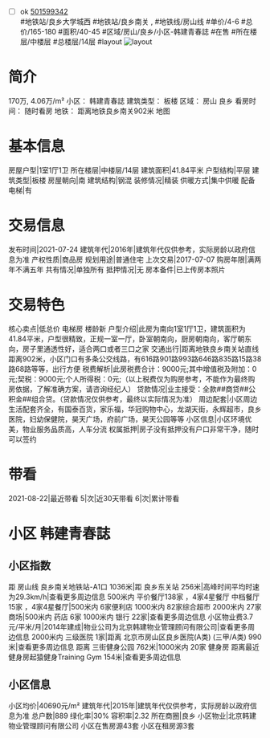 - [ ] ok [501599342](https://bj.5i5j.com/ershoufang/501599342.html)  
 #地铁站/良乡大学城西 #地铁站/良乡南关 ,  #地铁线/房山线
#单价/4-6 #总价/165-180 #面积/40-45   #区域/房山/良乡/小区-韩建青春誌 #在售 #所在楼层/中楼层 #总楼层/14层 #layout 
![layout](http://image2a.5i5j.com/bdir/layout/400829.jpg_P5.jpg) 
# 简介 
 170万,  4.06万/m² 
小区： 韩建青春誌
建筑类型： 板楼
区域： 房山 良乡
看房时间： 随时看房
地铁： 距离地铁良乡南关902米 地图
# 基本信息 
 房屋户型|1室1厅1卫
所在楼层|中楼层/14层
建筑面积|41.84平米
户型结构|平层
建筑类型|板楼
房屋朝向|南
建筑结构|钢混
装修情况|精装
供暖方式|集中供暖
配备电梯|有
# 交易信息 
 发布时间|2021-07-24
建筑年代|2016年|建筑年代仅供参考，实际房龄以政府信息为准
产权性质|商品房
规划用途|普通住宅
上次交易|2017-07-07
购房年限|满两年不满五年
共有情况|单独所有
抵押情况|无
房本备件|已上传房本照片
# 交易特色 
 核心卖点|低总价 电梯房 楼龄新
户型介绍|此房为南向1室1厅1卫，建筑面积为41.84平米，户型很精致，正规一室一厅，卧室朝南向，厨房朝南向，客厅朝东向，房子里通透性好，适合两口或者三口之家
交通出行|距离地铁良乡南关站直线距离902米，小区门口有多条公交线路，有616路901路993路646路835路15路38路68路等等，出行方便
税费解析|此房税费合计：9000元;其中增值税及附加：0元;契税：9000元;个人所得税：0元;（以上税费仅为购房参考，不能作为最终购房依据，了解准确方案，请咨询经纪人）
贷款情况|业主接受：全款##商贷##公积金##组合贷。（贷款情况仅供参考，最终以实际情况为准）
周边配套|小区周边生活配套齐全，有国泰百货，家乐福，华冠购物中心，龙湖天街，永辉超市，良乡医院，妇幼保健院，昊天广场，府前广场，昊天公园等等
小区信息|小区环境优美，物业服务品质高，人车分流
权属抵押|房子没有抵押没有户口非常干净，随时可以签约
# 带看 
 2021-08-22|最近带看	 5|次|近30天带看	 6|次|累计带看
# 小区 韩建青春誌
## 小区指数 
 距 房山线 良乡南关地铁站-A1口 1036米|距 良乡东关站 256米|高峰时间平均时速为29.3km/h|查看更多周边信息
500米内 平价餐厅138家 ，4家4星餐厅
中档餐厅15家 ，4家4星餐厅|500米内 6家便利店
1000米内 82家综合超市
2000米内 27家商场|500米内 药店 6家
1000米内 银行 22家|查看更多周边信息
小区物业费3.7元/平米/月|2014年建成|物业公司为北京韩建物业管理顾问有限公司|查看更多周边信息
2000米内 三级医院 1家|距离 北京市房山区良乡医院(A类) (三甲/A类) 990米|查看更多周边信息
距离 三街健身公园 762米|1000米内 20家 健身房
距离最近健身房起猿健身Training Gym 154米|查看更多周边信息
## 小区信息 
 小区均价|40690元/m²
建筑年代|2015年|建筑年代仅供参考，实际房龄以政府信息为准
总户数|889
绿化率|30%
容积率|2.32
所在商圈|良乡
小区物业|北京韩建物业管理顾问有限公司
小区在售房源43套
小区在租房源3套
